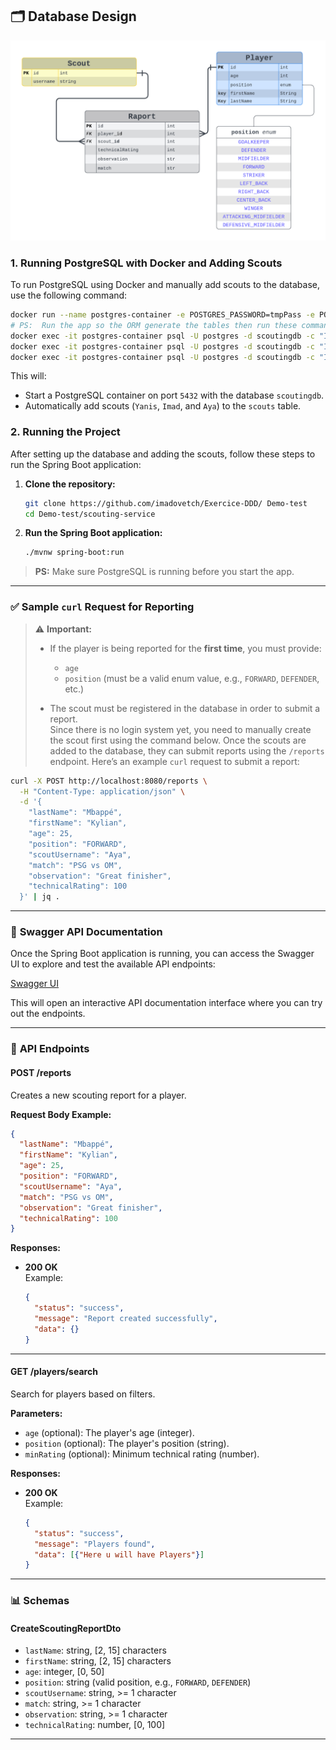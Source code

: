 ## 🗂️ Database Design

![Database Design](./docs/db-design.png)

### 1. **Running PostgreSQL with Docker and Adding Scouts**

To run PostgreSQL using Docker and manually add scouts to the database, use the following command:

```bash
docker run --name postgres-container -e POSTGRES_PASSWORD=tmpPass -e POSTGRES_USER=postgres -e POSTGRES_DB=scoutingdb -p 5432:5432 -d postgres:13
# PS:  Run the app so the ORM generate the tables then run these commands have a look on [Running the Project]
docker exec -it postgres-container psql -U postgres -d scoutingdb -c "INSERT INTO scout (username) VALUES ('Yanis');"
docker exec -it postgres-container psql -U postgres -d scoutingdb -c "INSERT INTO scout (username) VALUES ('Imad');"
docker exec -it postgres-container psql -U postgres -d scoutingdb -c "INSERT INTO scout (username) VALUES ('Aya');"
```

This will:
- Start a PostgreSQL container on port `5432` with the database `scoutingdb`.
- Automatically add scouts (`Yanis`, `Imad`, and `Aya`) to the `scouts` table.

### 2. **Running the Project**

After setting up the database and adding the scouts, follow these steps to run the Spring Boot application:

1. **Clone the repository:**
   ```bash
   git clone https://github.com/imadovetch/Exercice-DDD/ Demo-test
   cd Demo-test/scouting-service
   ```

2. **Run the Spring Boot application:**
   ```bash
   ./mvnw spring-boot:run
   ```

> **PS:** Make sure PostgreSQL is running before you start the app.

---

### ✅ **Sample `curl` Request for Reporting**

> ⚠️ **Important:**  
> - If the player is being reported for the **first time**, you must provide:
>   - `age`
>   - `position` (must be a valid enum value, e.g., `FORWARD`, `DEFENDER`, etc.)
> 
> - The scout must be registered in the database in order to submit a report.  
> Since there is no login system yet, you need to manually create the scout first using the command below.
Once the scouts are added to the database, they can submit reports using the `/reports` endpoint. Here’s an example `curl` request to submit a report:

```bash
curl -X POST http://localhost:8080/reports \
  -H "Content-Type: application/json" \
  -d '{
    "lastName": "Mbappé",
    "firstName": "Kylian",
    "age": 25,
    "position": "FORWARD",
    "scoutUsername": "Aya",
    "match": "PSG vs OM",
    "observation": "Great finisher",
    "technicalRating": 100
  }' | jq .
```

---

### 🔗 **Swagger API Documentation**

Once the Spring Boot application is running, you can access the Swagger UI to explore and test the available API endpoints:

[Swagger UI](http://localhost:8080/swagger-ui/index.html) 

This will open an interactive API documentation interface where you can try out the endpoints.

---

### 📝 **API Endpoints**

#### **POST /reports**
Creates a new scouting report for a player.

**Request Body Example:**
```json
{
  "lastName": "Mbappé",
  "firstName": "Kylian",
  "age": 25,
  "position": "FORWARD",
  "scoutUsername": "Aya",
  "match": "PSG vs OM",
  "observation": "Great finisher",
  "technicalRating": 100
}
```

**Responses:**
- **200 OK**  
  Example:
  ```json
  {
    "status": "success",
    "message": "Report created successfully",
    "data": {}
  }
  ```

---

#### **GET /players/search**
Search for players based on filters.

**Parameters:**
- `age` (optional): The player's age (integer).
- `position` (optional): The player's position (string).
- `minRating` (optional): Minimum technical rating (number).

**Responses:**
- **200 OK**  
  Example:
  ```json
  {
    "status": "success",
    "message": "Players found",
    "data": [{"Here u will have Players"}]
  }
  ```

---

### 📊 **Schemas**

#### **CreateScoutingReportDto**
- `lastName`: string, [2, 15] characters
- `firstName`: string, [2, 15] characters
- `age`: integer, [0, 50]
- `position`: string (valid position, e.g., `FORWARD`, `DEFENDER`)
- `scoutUsername`: string, >= 1 character
- `match`: string, >= 1 character
- `observation`: string, >= 1 character
- `technicalRating`: number, [0, 100]

---

